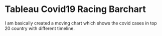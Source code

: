 # Tableau Covid19 Racing Barchart
I am basically created a moving chart which shows the covid cases in top 20 country with different timeline.
